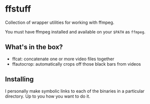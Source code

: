# ffstuff

Collection of wrapper utilities for working with ffmpeg.

You must have ffmpeg installed and available on your `$PATH` as `ffmpeg`.

## What's in the box?

- ffcat: concatenate one or more video files together
- ffautocrop: automatically crops off those black bars from videos

## Installing

I personally make symbolic links to each of the binaries in a particular directory. Up to you how you want to do it.

